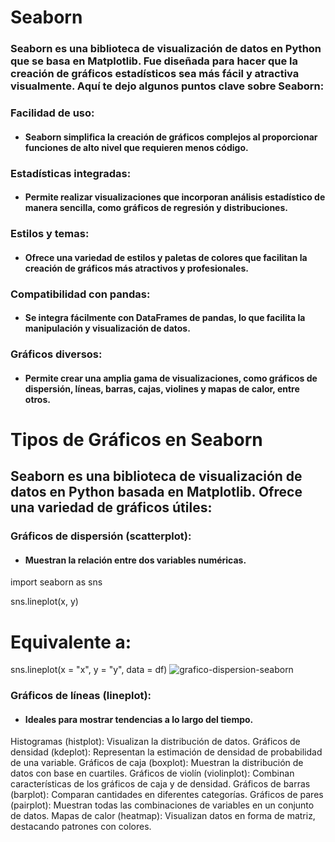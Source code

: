 # Seaborn

### Seaborn es una biblioteca de visualización de datos en Python que se basa en Matplotlib. Fue diseñada para hacer que la creación de gráficos estadísticos sea más fácil y atractiva visualmente. Aquí te dejo algunos puntos clave sobre Seaborn:

### Facilidad de uso: 
- #### Seaborn simplifica la creación de gráficos complejos al proporcionar funciones de alto nivel que requieren menos código.

### Estadísticas integradas: 
- #### Permite realizar visualizaciones que incorporan análisis estadístico de manera sencilla, como gráficos de regresión y distribuciones.

### Estilos y temas: 
- #### Ofrece una variedad de estilos y paletas de colores que facilitan la creación de gráficos más atractivos y profesionales.

### Compatibilidad con pandas: 
- #### Se integra fácilmente con DataFrames de pandas, lo que facilita la manipulación y visualización de datos.

### Gráficos diversos: 
- #### Permite crear una amplia gama de visualizaciones, como gráficos de dispersión, líneas, barras, cajas, violines y mapas de calor, entre otros.

# Tipos de Gráficos en Seaborn

## Seaborn es una biblioteca de visualización de datos en Python basada en Matplotlib. Ofrece una variedad de gráficos útiles:

### Gráficos de dispersión (scatterplot): 
- #### Muestran la relación entre dos variables numéricas.
import seaborn as sns

sns.lineplot(x, y)

# Equivalente a:
sns.lineplot(x = "x", y = "y", data = df)
![grafico-dispersion-seaborn](https://github.com/user-attachments/assets/03ffae71-fc52-4523-a388-7ea33a42bfa5)

### Gráficos de líneas (lineplot): 
- #### Ideales para mostrar tendencias a lo largo del tiempo.
Histogramas (histplot): Visualizan la distribución de datos.
Gráficos de densidad (kdeplot): Representan la estimación de densidad de probabilidad de una variable.
Gráficos de caja (boxplot): Muestran la distribución de datos con base en cuartiles.
Gráficos de violín (violinplot): Combinan características de los gráficos de caja y de densidad.
Gráficos de barras (barplot): Comparan cantidades en diferentes categorías.
Gráficos de pares (pairplot): Muestran todas las combinaciones de variables en un conjunto de datos.
Mapas de calor (heatmap): Visualizan datos en forma de matriz, destacando patrones con colores.
